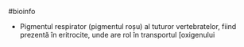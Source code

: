 #bioinfo 
- Pigmentul respirator (pigmentul roșu) al tuturor vertebratelor, fiind prezentă în eritrocite, unde are rol în transportul [oxigenului